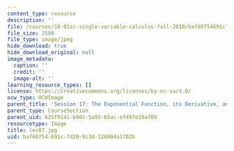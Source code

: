 ```yaml
---
content_type: resource
description: ''
file: /courses/18-01sc-single-variable-calculus-fall-2010/baf60754691c7d208c3d126904a1702b_lec07.jpg
file_size: 2590
file_type: image/jpeg
hide_download: true
hide_download_original: null
image_metadata:
  caption: ''
  credit: ''
  image-alt: ''
learning_resource_types: []
license: https://creativecommons.org/licenses/by-nc-sa/4.0/
ocw_type: OCWImage
parent_title: 'Session 17: The Exponential Function, its Derivative, and its Inverse'
parent_type: CourseSection
parent_uid: 625f9141-b9dc-5a93-65ac-ef497e19af09
resourcetype: Image
title: lec07.jpg
uid: baf60754-691c-7d20-8c3d-126904a1702b
---
```

